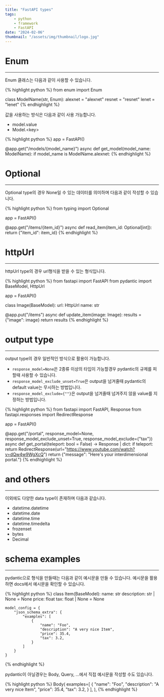 ```yaml
---
title: "FastAPI types"
tags:
    - python
    - framework
    - FastAPI
date: "2024-02-06"
thumbnail: "/assets/img/thumbnail/logo.jpg"
---
```


# Enum
---
Enum 클래스는 다음과 같이 사용할 수 있습니다.

{% highlight python %}
from enum import Enum

class ModelName(str, Enum):
    alexnet = "alexnet"
    resnet = "resnet"
    lenet = "lenet"
{% endhighlight %}

값을 사용하는 방식은 다음과 같이 사용 가능합니다.
* model.value
* Model.\<key\>

{% highlight python %}
app = FastAPI()

@app.get("/models/{model_name}")
async def get_model(model_name: ModelName):
    if model_name is ModelName.alexnet:
{% endhighlight %}

# Optional
---
Optional type의 경우 None일 수 있는 데이터를 의미하며 다음과 같이 작성할 수 있습니다.

{% highlight python %}
from typing import Optional

app = FastAPI()

@app.get("/items/{item_id}")
async def read_item(item_id: Optional[int]):
    return {"item_id": item_id}
{% endhighlight %}

# httpUrl
---
httpUrl type의 경우 url형식을 받을 수 있는 형식입니다.

{% highlight python %}
from fastapi import FastAPI
from pydantic import BaseModel, HttpUrl

app = FastAPI()

class Image(BaseModel):
    url: HttpUrl
    name: str

@app.put("/items")
async def update_item(image: Image):
    results = {"image": image}
    return results
{% endhighlight %}

# output type
---
output type의 경우 일반적인 방식으로 활용이 가능합니다. 
* ```response_model=None```은 2종류 이상의 타입이 가능할경우 pydantic의 규제를 피할때 사용할 수 있습니다.
* ```response_model_exclude_unset=True```은 output을 넘겨줄때 pydantic의 default value는 무시하는 방법입니다.
* ```response_model_exclude={""}```은 output을 넘겨줄때 넘겨주지 않을 value를 지정하는 방법입니다.

{% highlight python %}
from fastapi import FastAPI, Response
from fastapi.responses import RedirectResponse

app = FastAPI()

@app.get("/portal", response_model=None, response_model_exclude_unset=True, response_model_exclude={"tax"})
async def get_portal(teleport: bool = False) -> Response | dict:
    if teleport:
        return RedirectResponse(url="https://www.youtube.com/watch?v=dQw4w9WgXcQ")
    return {"message": "Here's your interdimensional portal."}
{% endhighlight %}

# and others
---
이외에도 다양한 data type이 존재하며 다음과 같습니다.

* datetime.datetime
* datetime.date
* datetime.time
* datetime.timedelta
* frozenset
* bytes
* Decimal

# schema examples
---
pydantic으로 형식을 만들때는 다음과 같이 예시문을 만들 수 있습니다. 예시문을 활용하면 docs에서 예시문을 확인할 수 있습니다.

{% highlight python %}
class Item(BaseModel):
    name: str
    description: str | None = None
    price: float
    tax: float | None = None

    model_config = {
        "json_schema_extra": {
            "examples": [
                {
                    "name": "Foo",
                    "description": "A very nice Item",
                    "price": 35.4,
                    "tax": 3.2,
                }
            ]
        }
    }
{% endhighlight %}

pydantic이 아닐경우는 Body, Query, ...에서 직접 예시문을 작성할 수도 있습니다.

{% highlight python %}
Body(
    examples=[
        {
            "name": "Foo",
            "description": "A very nice Item",
            "price": 35.4,
            "tax": 3.2,
        }
    ],
),
{% endhighlight %}


